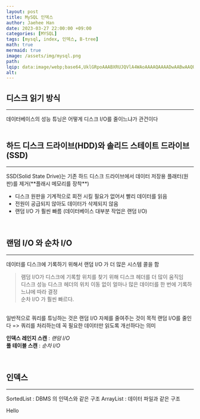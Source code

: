 ```yaml
---
layout: post  
title: MySQL 인덱스  
author: Jaehee Han  
date: 2023-03-27 22:00:00 +09:00  
categories: [MYSQL]  
tags: [mysql, index, 인덱스, B-tree]  
math: true  
mermaid: true  
image: /assets/img/mysql.png  
path:   
lqip: data:image/webp;base64,UklGRpoAAABXRUJQVlA4WAoAAAAQAAAADwAABwAAQUxQSDIAAAARL0AmbZurmr57yyIiqE8oiG0bejIYEQTgqiDA9vqnsUSI6H+oAERp2HZ65qP/VIAWAFZQOCBCAAAA8AEAnQEqEAAIAAVAfCWkAALp8sF8rgRgAP7o9FDvMCkMde9PK7euH5M1m6VWoDXf2FkP3BqV0ZYbO6NA/VFIAAAA  
alt:
---
```


## 디스크 읽기 방식
<hr/>
데이터베이스의 성능 튜닝은 어떻게 디스크 I/O를 줄이느냐가 관건이다
<br/><br/>

## 하드 디스크 드라이브(HDD)와 솔리드 스테이트 드라이브(SSD)
<hr/>
SSD(Solid State Drive)는 기존 하드 디스크 드라이브에서 데이터 저장용 플래터(원판)를 제거(**플래시 메모리를 장착**) 
  
- 디스크 원판을 기계적으로 회전 시킬 필요가 없어서 빨리 데이터를 읽음
- 전원이 공급되지 않아도 데이터가 삭제되지 않음
- 랜덤 I/O 가 훨씬 빠름 (데이터베이스 대부분 작업은 랜덤 I/O)

<br/>

## 랜덤 I/O 와 순차 I/O
<hr/>

데이터를 디스크에 기록하기 위해서 랜덤 I/O 가 더 많은 시스템 콜을 함
<br/>
> 램덤 I/O가 디스크에 기록할 위치를 찾기 위해 디스크 헤더를 더 많이 움직임  
> 디스크 성능 디스크 헤더의 위치 이동 없이 얼마나 많은 데이터를 한 번에 기록하느냐에 따라 결정  
> 순차 I/O 가 훨씬 빠르다.

<br/>
일반적으로 쿼리를 튜닝하는 것은 랜덤 I/O 자체를 줄여주는 것이 목적  
랜덤 I/O를 줄인다 => 쿼리를 처리하는데 꼭 필요한 데이터만 읽도록 개선하다는 의미
<br/>

__인덱스 레인지 스캔__ : _랜덤 I/O_  
__풀 테이블 스캔__ : _순차 I/O_

<br/>

## 인덱스 
<hr/>
SortedList : DBMS 의 인덱스와 같은 구조  
ArrayList : 데이터 파일과 같은 구조

Hello
